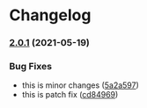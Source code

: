 # Changelog

### [2.0.1](https://www.github.com/goutamp/sample3/compare/v2.0.0...v2.0.1) (2021-05-19)


### Bug Fixes

* this is minor changes ([5a2a597](https://www.github.com/goutamp/sample3/commit/5a2a597882482cc3fddd1978e2a213646d148ec2))
* this is patch fix ([cd84969](https://www.github.com/goutamp/sample3/commit/cd8496927e1f3b52e2b7df67ed3a4ad083b50ee9))
